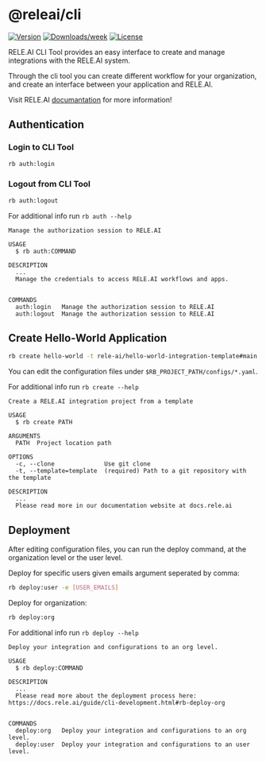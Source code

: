 @releai/cli
===========
[![Version](https://img.shields.io/npm/v/@releai/cli.svg)](https://npmjs.org/package/@releai/cli)
[![Downloads/week](https://img.shields.io/npm/dw/@releai/cli.svg)](https://npmjs.org/package/@releai/cli)
[![License](https://img.shields.io/npm/l/@releai/cli.svg)](https://github.com/rele-ai/cli/blob/master/package.json)

RELE.AI CLI Tool provides an easy interface to create and manage integrations with the RELE.AI system.

Through the cli tool you can create different workflow for your organization, and create an interface between your application and RELE.AI.

Visit RELE.AI [documantation](https://docs.rele.ai) for more information!

## Authentication
### Login to CLI Tool
```sh
rb auth:login
```

### Logout from CLI Tool
```sh
rb auth:logout
```

For additional info run `rb auth --help`
```
Manage the authorization session to RELE.AI

USAGE
  $ rb auth:COMMAND

DESCRIPTION
  ...
  Manage the credentials to access RELE.AI workflows and apps.


COMMANDS
  auth:login   Manage the authorization session to RELE.AI
  auth:logout  Manage the authorization session to RELE.AI
```

## Create Hello-World Application
```sh
rb create hello-world -t rele-ai/hello-world-integration-template#main
```

You can edit the configuration files under `$RB_PROJECT_PATH/configs/*.yaml`.

For additional info run `rb create --help`
```
Create a RELE.AI integration project from a template

USAGE
  $ rb create PATH

ARGUMENTS
  PATH  Project location path

OPTIONS
  -c, --clone              Use git clone
  -t, --template=template  (required) Path to a git repository with the template

DESCRIPTION
  ...
  Please read more in our documentation website at docs.rele.ai
```

## Deployment
After editing configuration files, you can run the deploy command, at the organization level or the user level.

Deploy for specific users given emails argument seperated by comma:
```sh
rb deploy:user -e [USER_EMAILS]
```
Deploy for organization:
```sh
rb deploy:org
```

For additional info run `rb deploy --help`
```
Deploy your integration and configurations to an org level.

USAGE
  $ rb deploy:COMMAND

DESCRIPTION
  ...
  Please read more about the deployment process here: https://docs.rele.ai/guide/cli-development.html#rb-deploy-org


COMMANDS
  deploy:org   Deploy your integration and configurations to an org level.
  deploy:user  Deploy your integration and configurations to an user level.
```
